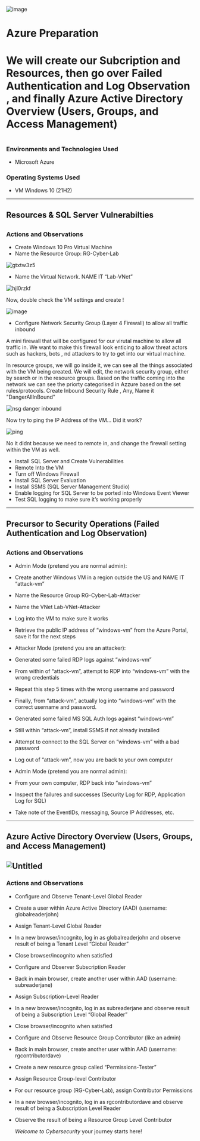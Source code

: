 ![image](https://user-images.githubusercontent.com/109401839/230745596-57cee9bd-687c-427d-b0db-d1080df77f7e.png)

<h1>Azure Preparation </h1>

<h1/> We will create our Subcription and Resources, then go over Failed Authentication and Log Observation , and finally
Azure Active Directory Overview (Users, Groups, and Access Management)<h1/>

<h3>Environments and Technologies Used</h3>

- Microsoft Azure

<h3>Operating Systems Used </h3>

- VM Windows 10 (21H2)

---

<h2>Resources & SQL Server Vulnerabilties<h2>

<h3>Actions and Observations</h3>

- Create Windows 10 Pro Virtual Machine
- Name the Resource Group: RG-Cyber-Lab

![gtxtw3z5](https://user-images.githubusercontent.com/109401839/230747447-40c9b360-38e2-4d8d-b4b2-7ea0bb12ae0f.png)

- Name the Virtual Network. NAME IT “Lab-VNet”

![hjl0rzkf](https://user-images.githubusercontent.com/109401839/230747449-be2118b3-a451-4d32-a756-d4082055ae31.png)

Now, double check the VM settings and create ! 

![image](https://user-images.githubusercontent.com/109401839/230747537-211a32a7-9525-4572-a455-0a250278c604.png)

- Configure Network Security Group (Layer 4 Firewall) to allow all traffic inbound

A mini firewall that will be configured for our virutal machine to allow all traffic in. We want to make this firewall look enticing to allow threat actors such as hackers, bots , nd attackers to try to get into our virtual machine. 

In resource groups, we will go inside it, we can see all the things associated with the VM being created. 
We will edit, the network security group, either by search or in the resource groups. 
Based on the traffic coming into the network we can see the priorty categorised in Azzure based on the set rules/protocols. 
Create Inbound Security Rule , Any, Name it "DangerAllInBound" 

![nsg danger inbound](https://user-images.githubusercontent.com/109401839/230748062-20cb8a7d-768c-4d8b-b548-dad98fdef095.png)

Now try to ping the IP Address of the VM...
Did it work? 

![ping](https://i.imgur.com/ZnVQuDB.png)

No it didnt because we need to remote in, and change the firewall setting within the VM as well. 

- Install SQL Server and Create Vulnerabilities
- Remote Into the VM
- Turn off Windows Firewall
- Install SQL Server Evaluation
- Install SSMS (SQL Server Management Studio)
- Enable logging for SQL Server to be ported into Windows Event Viewer 
- Test SQL logging to make sure it’s working properly


---

<h2/>Precursor to Security Operations (Failed Authentication and Log Observation)<h2/>
  
<h3>Actions and Observations</h3>

- Admin Mode (pretend you are normal admin):
- Create another Windows VM in a region outside the US and NAME IT “attack-vm”
- Name the Resource Group RG-Cyber-Lab-Attacker
- Name the VNet Lab-VNet-Attacker
- Log into the VM to make sure it works
- Retrieve the public IP address of “windows-vm” from the Azure Portal, save it for the next steps

- Attacker Mode (pretend you are an attacker):
- Generated some failed RDP logs against “windows-vm”
- From within of “attack-vm”, attempt to RDP into “windows-vm” with the wrong credentials
- Repeat this step 5 times with the wrong username and password
- Finally, from “attack-vm”, actually log into “windows-vm” with the correct username and password.
- Generated some failed MS SQL Auth logs against “windows-vm”
- Still within “attack-vm”, install SSMS if not already installed
- Attempt to connect to the SQL Server on “windows-vm” with a bad password
- Log out of “attack-vm”, now you are back to your own computer

- Admin Mode (pretend you are normal admin):
- From your own computer, RDP back into “windows-vm”
- Inspect the failures and successes (Security Log for RDP, Application Log for SQL)
- Take note of the EventIDs, messaging, Source IP Addresses, etc.

---

<h2/>Azure Active Directory Overview (Users, Groups, and Access Management)<h2/>

![Untitled](https://user-images.githubusercontent.com/109401839/230747442-f0a1831d-1cf0-4895-b335-372314cd5d51.png)


<h3>Actions and Observations</h3>

- Configure and Observe Tenant-Level Global Reader
- Create a user within Azure Active Directory (AAD) (username: globalreaderjohn)
- Assign Tenant-Level Global Reader
- In a new browser/incognito, log in as globalreaderjohn and observe result of being a Tenant Level “Global Reader”
- Close browser/incognito when satisfied

- Configure and Observer Subscription Reader
- Back in main browser, create another user within AAD  (username: subreaderjane)
- Assign Subscription-Level Reader 
- In a new browser/incognito, log in as subreaderjane and observe result of being a Subscription Level “Global Reader”
- Close browser/incognito when satisfied

- Configure and Observe Resource Group Contributor (like an admin)
- Back in main browser, create another user within AAD  (username: rgcontributordave)
- Create a new resource group called “Permissions-Tester”
- Assign Resource Group-level Contributor
- For our resource group (RG-Cyber-Lab), assign Contributor Permissions
- In a new browser/incognito, log in as rgcontributordave and observe result of being a Subscription Level Reader
- Observe the result of being a Resource Group Level Contributor


  *Welcome to Cybersecurity* your journey starts here! 

